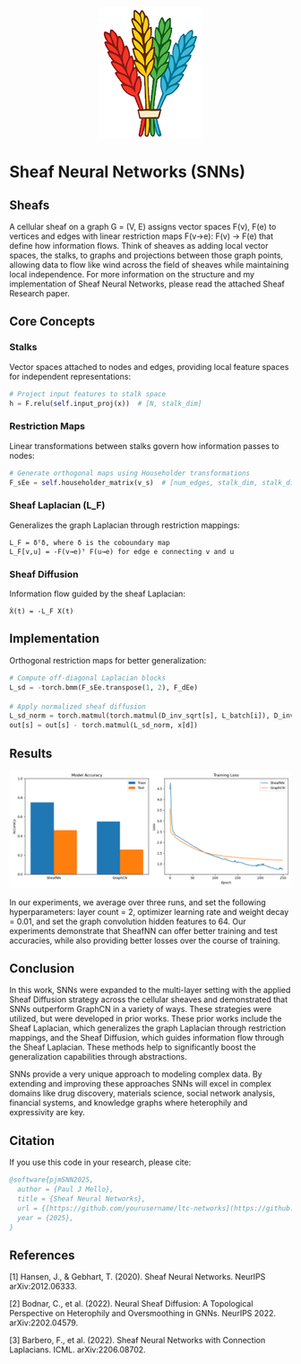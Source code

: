 ﻿<div align="center">
  <img src="images/sheafs.png" alt="Colorful Sheaf Illustration">
</div>

# Sheaf Neural Networks (SNNs)

## Sheafs

A cellular sheaf on a graph G = (V, E) assigns vector spaces F(v), F(e) to vertices and edges with linear restriction maps F(v→e): F(v) → F(e) that define how information flows. 
Think of sheaves as adding local vector spaces, the stalks, to graphs and projections between those graph points, allowing data to flow like wind across the field of sheaves while maintaining local independence.
For more information on the structure and my implementation of Sheaf Neural Networks, please read the attached Sheaf Research paper.

## Core Concepts

### Stalks
Vector spaces attached to nodes and edges, providing local feature spaces for independent representations:
```python
# Project input features to stalk space
h = F.relu(self.input_proj(x))  # [N, stalk_dim]
```

### Restriction Maps
Linear transformations between stalks govern how information passes to nodes:
```python
# Generate orthogonal maps using Householder transformations
F_sEe = self.householder_matrix(v_s)  # [num_edges, stalk_dim, stalk_dim]
```

### Sheaf Laplacian (L_F)
Generalizes the graph Laplacian through restriction mappings:
```
L_F = δᵀδ, where δ is the coboundary map
L_F[v,u] = -F(v→e)ᵀ F(u→e) for edge e connecting v and u
```

### Sheaf Diffusion
Information flow guided by the sheaf Laplacian:
```
Ẋ(t) = -L_F X(t)
```

## Implementation

Orthogonal restriction maps for better generalization:
```python
# Compute off-diagonal Laplacian blocks
L_sd = -torch.bmm(F_sEe.transpose(1, 2), F_dEe)

# Apply normalized sheaf diffusion
L_sd_norm = torch.matmul(torch.matmul(D_inv_sqrt[s], L_batch[i]), D_inv_sqrt[d])
out[s] = out[s] - torch.matmul(L_sd_norm, x[d])
```

## Results

![Sheaf vs Graph Network Comparison](images/model_comparison.png "SheafNN vs GraphCN Networks Comparison")

In our experiments, we average over three runs, and set the following hyperparameters: layer count = 2, optimizer learning rate and weight decay = 0.01, and set the graph convolution hidden features to 64.
Our experiments demonstrate that SheafNN can offer better training and test accuracies, while also providing better losses over the course of training.

## Conclusion

In this work, SNNs were expanded to the multi-layer setting with the applied Sheaf Diffusion strategy across the cellular sheaves and demonstrated that SNNs outperform GraphCN in a variety of ways. These strategies were utilized, but were developed in prior works. 
These prior works include the Sheaf Laplacian, which generalizes the graph Laplacian through restriction mappings, and the Sheaf Diffusion, which guides information flow through the Sheaf Laplacian. These methods help to significantly boost the generalization capabilities through abstractions.

SNNs provide a very unique approach to modeling complex data. By extending and improving these approaches SNNs will excel in complex domains like drug discovery, materials science, social network analysis, financial systems, and knowledge graphs where heterophily and expressivity are key.

## Citation

If you use this code in your research, please cite:

```bibtex
@software{pjmSNN2025,
  author = {Paul J Mello},
  title = {Sheaf Neural Networks},
  url = {[https://github.com/yourusername/ltc-networks](https://github.com/pauljmello/Sheaf-Neural-Networks)},
  year = {2025},
}
```

## References

[1] Hansen, J., & Gebhart, T. (2020). Sheaf Neural Networks. NeurIPS arXiv:2012.06333.

[2] Bodnar, C., et al. (2022). Neural Sheaf Diffusion: A Topological Perspective on Heterophily and Oversmoothing in GNNs. NeurIPS 2022. arXiv:2202.04579.

[3] Barbero, F., et al. (2022). Sheaf Neural Networks with Connection Laplacians. ICML. arXiv:2206.08702.
